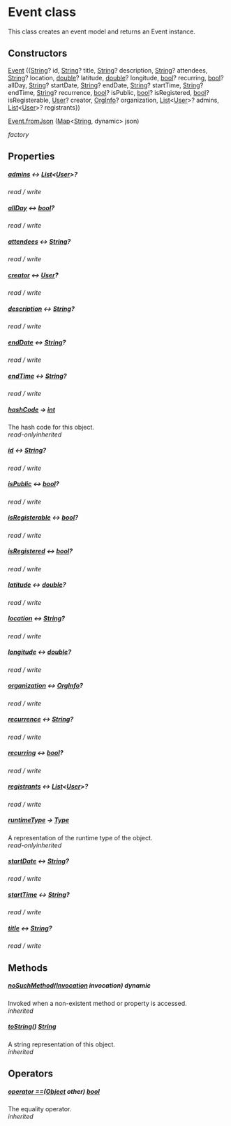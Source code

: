 


# Event class









<p>This class creates an event model and returns an Event instance.</p>




## Constructors

[Event](../models_events_event_model/Event/Event.md) (\{[String](https://api.flutter.dev/flutter/dart-core/String-class.html)? id, [String](https://api.flutter.dev/flutter/dart-core/String-class.html)? title, [String](https://api.flutter.dev/flutter/dart-core/String-class.html)? description, [String](https://api.flutter.dev/flutter/dart-core/String-class.html)? attendees, [String](https://api.flutter.dev/flutter/dart-core/String-class.html)? location, [double](https://api.flutter.dev/flutter/dart-core/double-class.html)? latitude, [double](https://api.flutter.dev/flutter/dart-core/double-class.html)? longitude, [bool](https://api.flutter.dev/flutter/dart-core/bool-class.html)? recurring, [bool](https://api.flutter.dev/flutter/dart-core/bool-class.html)? allDay, [String](https://api.flutter.dev/flutter/dart-core/String-class.html)? startDate, [String](https://api.flutter.dev/flutter/dart-core/String-class.html)? endDate, [String](https://api.flutter.dev/flutter/dart-core/String-class.html)? startTime, [String](https://api.flutter.dev/flutter/dart-core/String-class.html)? endTime, [String](https://api.flutter.dev/flutter/dart-core/String-class.html)? recurrence, [bool](https://api.flutter.dev/flutter/dart-core/bool-class.html)? isPublic, [bool](https://api.flutter.dev/flutter/dart-core/bool-class.html)? isRegistered, [bool](https://api.flutter.dev/flutter/dart-core/bool-class.html)? isRegisterable, [User](../models_user_user_info/User-class.md)? creator, [OrgInfo](../models_organization_org_info/OrgInfo-class.md)? organization, [List](https://api.flutter.dev/flutter/dart-core/List-class.html)&lt;[User](../models_user_user_info/User-class.md)>? admins, [List](https://api.flutter.dev/flutter/dart-core/List-class.html)&lt;[User](../models_user_user_info/User-class.md)>? registrants\})

   

[Event.fromJson](../models_events_event_model/Event/Event.fromJson.md) ([Map](https://api.flutter.dev/flutter/dart-core/Map-class.html)&lt;[String](https://api.flutter.dev/flutter/dart-core/String-class.html), dynamic> json)

   _factory_


## Properties

##### [admins](../models_events_event_model/Event/admins.md) &#8596; [List](https://api.flutter.dev/flutter/dart-core/List-class.html)&lt;[User](../models_user_user_info/User-class.md)>?



  
_<span class="feature">read / write</span>_



##### [allDay](../models_events_event_model/Event/allDay.md) &#8596; [bool](https://api.flutter.dev/flutter/dart-core/bool-class.html)?



  
_<span class="feature">read / write</span>_



##### [attendees](../models_events_event_model/Event/attendees.md) &#8596; [String](https://api.flutter.dev/flutter/dart-core/String-class.html)?



  
_<span class="feature">read / write</span>_



##### [creator](../models_events_event_model/Event/creator.md) &#8596; [User](../models_user_user_info/User-class.md)?



  
_<span class="feature">read / write</span>_



##### [description](../models_events_event_model/Event/description.md) &#8596; [String](https://api.flutter.dev/flutter/dart-core/String-class.html)?



  
_<span class="feature">read / write</span>_



##### [endDate](../models_events_event_model/Event/endDate.md) &#8596; [String](https://api.flutter.dev/flutter/dart-core/String-class.html)?



  
_<span class="feature">read / write</span>_



##### [endTime](../models_events_event_model/Event/endTime.md) &#8596; [String](https://api.flutter.dev/flutter/dart-core/String-class.html)?



  
_<span class="feature">read / write</span>_



##### [hashCode](https://api.flutter.dev/flutter/dart-core/Object/hashCode.html) &#8594; [int](https://api.flutter.dev/flutter/dart-core/int-class.html)



The hash code for this object.  
_<span class="feature">read-only</span><span class="feature">inherited</span>_



##### [id](../models_events_event_model/Event/id.md) &#8596; [String](https://api.flutter.dev/flutter/dart-core/String-class.html)?



  
_<span class="feature">read / write</span>_



##### [isPublic](../models_events_event_model/Event/isPublic.md) &#8596; [bool](https://api.flutter.dev/flutter/dart-core/bool-class.html)?



  
_<span class="feature">read / write</span>_



##### [isRegisterable](../models_events_event_model/Event/isRegisterable.md) &#8596; [bool](https://api.flutter.dev/flutter/dart-core/bool-class.html)?



  
_<span class="feature">read / write</span>_



##### [isRegistered](../models_events_event_model/Event/isRegistered.md) &#8596; [bool](https://api.flutter.dev/flutter/dart-core/bool-class.html)?



  
_<span class="feature">read / write</span>_



##### [latitude](../models_events_event_model/Event/latitude.md) &#8596; [double](https://api.flutter.dev/flutter/dart-core/double-class.html)?



  
_<span class="feature">read / write</span>_



##### [location](../models_events_event_model/Event/location.md) &#8596; [String](https://api.flutter.dev/flutter/dart-core/String-class.html)?



  
_<span class="feature">read / write</span>_



##### [longitude](../models_events_event_model/Event/longitude.md) &#8596; [double](https://api.flutter.dev/flutter/dart-core/double-class.html)?



  
_<span class="feature">read / write</span>_



##### [organization](../models_events_event_model/Event/organization.md) &#8596; [OrgInfo](../models_organization_org_info/OrgInfo-class.md)?



  
_<span class="feature">read / write</span>_



##### [recurrence](../models_events_event_model/Event/recurrence.md) &#8596; [String](https://api.flutter.dev/flutter/dart-core/String-class.html)?



  
_<span class="feature">read / write</span>_



##### [recurring](../models_events_event_model/Event/recurring.md) &#8596; [bool](https://api.flutter.dev/flutter/dart-core/bool-class.html)?



  
_<span class="feature">read / write</span>_



##### [registrants](../models_events_event_model/Event/registrants.md) &#8596; [List](https://api.flutter.dev/flutter/dart-core/List-class.html)&lt;[User](../models_user_user_info/User-class.md)>?



  
_<span class="feature">read / write</span>_



##### [runtimeType](https://api.flutter.dev/flutter/dart-core/Object/runtimeType.html) &#8594; [Type](https://api.flutter.dev/flutter/dart-core/Type-class.html)



A representation of the runtime type of the object.  
_<span class="feature">read-only</span><span class="feature">inherited</span>_



##### [startDate](../models_events_event_model/Event/startDate.md) &#8596; [String](https://api.flutter.dev/flutter/dart-core/String-class.html)?



  
_<span class="feature">read / write</span>_



##### [startTime](../models_events_event_model/Event/startTime.md) &#8596; [String](https://api.flutter.dev/flutter/dart-core/String-class.html)?



  
_<span class="feature">read / write</span>_



##### [title](../models_events_event_model/Event/title.md) &#8596; [String](https://api.flutter.dev/flutter/dart-core/String-class.html)?



  
_<span class="feature">read / write</span>_





## Methods

##### [noSuchMethod](https://api.flutter.dev/flutter/dart-core/Object/noSuchMethod.html)([Invocation](https://api.flutter.dev/flutter/dart-core/Invocation-class.html) invocation) dynamic



Invoked when a non-existent method or property is accessed.  
_<span class="feature">inherited</span>_



##### [toString](https://api.flutter.dev/flutter/dart-core/Object/toString.html)() [String](https://api.flutter.dev/flutter/dart-core/String-class.html)



A string representation of this object.  
_<span class="feature">inherited</span>_





## Operators

##### [operator ==](https://api.flutter.dev/flutter/dart-core/Object/operator_equals.html)([Object](https://api.flutter.dev/flutter/dart-core/Object-class.html) other) [bool](https://api.flutter.dev/flutter/dart-core/bool-class.html)



The equality operator.  
_<span class="feature">inherited</span>_
















